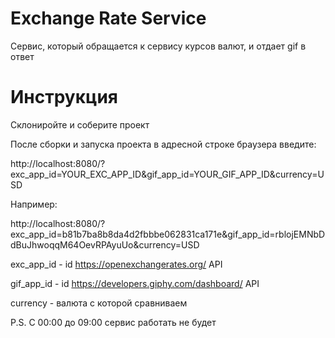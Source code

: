# Exchange Rate Service
Сервис, который обращается к сервису курсов валют, и отдает gif в ответ

# Инструкция

Склониройте и соберите проект 

После сборки и запуска проекта в адресной строке браузера введите: 

http://localhost:8080/?exc_app_id=YOUR_EXC_APP_ID&gif_app_id=YOUR_GIF_APP_ID&currency=USD

Например: 

http://localhost:8080/?exc_app_id=b81b7ba8b8da4d2fbbbe062831ca171e&gif_app_id=rblojEMNbDdBuJhwoqqM64OevRPAyuUo&currency=USD

exc_app_id - id https://openexchangerates.org/ API

gif_app_id - id https://developers.giphy.com/dashboard/ API 

currency - валюта с которой сравниваем

P.S. 
С 00:00 до 09:00 сервис работать не будет
